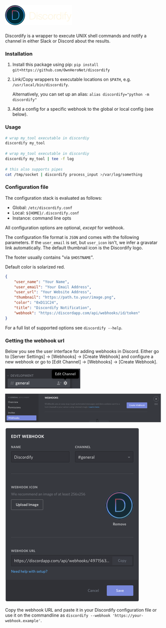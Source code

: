 # ![Logo](logo/logo.png)

Discordify is a wrapper to execute UNIX shell commands and notify a channel in either Slack or Discord about the results.

### Installation

1. Install this package using pip:
    `pip install git+https://github.com/OwnHeroNet/discordify`
2. Link/Copy wrappers to executable locations on `$PATH`, e.g. `/usr/local/bin/discordify`.

    Alternatively, you can set up an alias: `alias discordify="python -m discordify"`
3. Add a config for a specific webhook to the global or local config (see below).

### Usage

```bash
# wrap my_tool executable in discordiy
discordify my_tool

# wrap my_tool executable in discordiy
discordify my_tool | tee -f log

# this also supports pipes
cat /tmp/socket | discordify process_input >/var/log/something
```

### Configuration file

The configuration stack is evaluated as follows:

- Global: `/etc/discordify.conf`
- Local: `${HOME}/.discordify.conf`
- Instance: command line opts

All configuration options are optional, _except_ for webhook.

The configuration file format is `JSON` and comes with the following parameters.
If the `user_email` is set, but `user_icon` isn't, we infer a gravatar link
automatically. The default thumbnail icon is the Discordify logo.

The footer usually contains "via `$HOSTNAME`".

Default color is solarized red.

```json
{
    "user_name": "Your Name",
    "user_email": "Your Email Address",
    "user_url": "Your Website Address",
    "thumbnail": "https://path.to.your/image.png",
    "color": "0xD11C24",
    "title": "Discordify Notification",
    "webhook": "https://discordapp.com/api/webhooks/id/token"
}
```

For a full list of supported options see `discordify --help`.

### Getting the webhook url

Below you see the user interface for adding webhooks in Discord.
Either go to [Server Settings] -> [Webhooks] -> [Create Webhook] and configure a new webhook or go to
[Edit Channel] -> [Webhooks] -> [Create Webhook].

![WebHook UI in Discord](screenshots/webhook_generation_discord_1.png)

![WebHook UI in Discord](screenshots/webhook_generation_discord_2.png)

![WebHook UI in Discord](screenshots/webhook_generation_discord_3.png)

Copy the webhook URL and paste it in your Discordify configuration file or use it on the commandline
as `discordify --webhook 'https://your-webhook.example'`.

